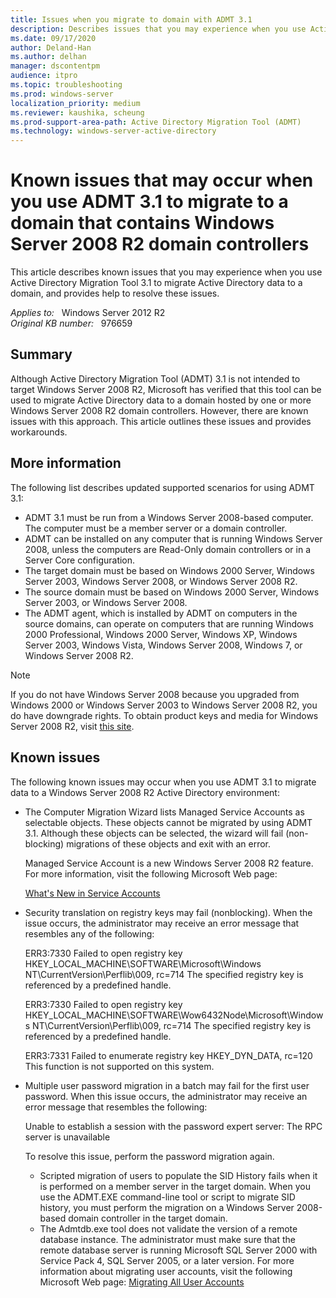 ```yaml
---
title: Issues when you migrate to domain with ADMT 3.1
description: Describes issues that you may experience when you use Active Directory Migration Tool 3.1 to migrate Active Directory data to a Windows Server 2008 R2 domain.
ms.date: 09/17/2020
author: Deland-Han
ms.author: delhan
manager: dscontentpm
audience: itpro
ms.topic: troubleshooting
ms.prod: windows-server
localization_priority: medium
ms.reviewer: kaushika, scheung
ms.prod-support-area-path: Active Directory Migration Tool (ADMT)
ms.technology: windows-server-active-directory
---
```

# Known issues that may occur when you use ADMT 3.1 to migrate to a domain that contains Windows Server 2008 R2 domain controllers

This article describes known issues that you may experience when you use Active Directory Migration Tool 3.1 to migrate Active Directory data to a domain, and provides help to resolve these issues.

_Applies to:_ &nbsp; Windows Server 2012 R2  
_Original KB number:_ &nbsp; 976659

## Summary

Although Active Directory Migration Tool (ADMT) 3.1 is not intended to target Windows Server 2008 R2, Microsoft has verified that this tool can be used to migrate Active Directory data to a domain hosted by one or more Windows Server 2008 R2 domain controllers. However, there are known issues with this approach. This article outlines these issues and provides workarounds.

## More information

The following list describes updated supported scenarios for using ADMT 3.1:

- ADMT 3.1 must be run from a Windows Server 2008-based computer. The computer must be a member server or a domain controller.
- ADMT can be installed on any computer that is running Windows Server 2008, unless the computers are Read-Only domain controllers or in a Server Core configuration.
- The target domain must be based on Windows 2000 Server, Windows Server 2003, Windows Server 2008, or Windows Server 2008 R2.
- The source domain must be based on Windows 2000 Server, Windows Server 2003, or Windows Server 2008.
- The ADMT agent, which is installed by ADMT on computers in the source domains, can operate on computers that are running Windows 2000 Professional, Windows 2000 Server, Windows XP, Windows Server 2003, Windows Vista, Windows Server 2008, Windows 7, or Windows Server 2008 R2.  

> [!NOTE]
> If you do not have Windows Server 2008 because you upgraded from Windows 2000 or Windows Server 2003 to Windows Server 2008 R2, you do have downgrade rights. To obtain product keys and media for Windows Server 2008 R2, visit [this site](https://www.microsoft.com/windowsserver2008/en/us/downgrade-rights.aspx).

## Known issues

The following known issues may occur when you use ADMT 3.1 to migrate data to a Windows Server 2008 R2 Active Directory environment:

- The Computer Migration Wizard lists Managed Service Accounts as selectable objects. These objects cannot be migrated by using ADMT 3.1. Although these objects can be selected, the wizard will fail (non-blocking) migrations of these objects and exit with an error.

    Managed Service Account is a new Windows Server 2008 R2 feature. For more information, visit the following Microsoft Web page:

    [What's New in Service Accounts](/previous-versions/windows/it-pro/windows-server-2008-R2-and-2008/dd367859(v=ws.10))

- Security translation on registry keys may fail (nonblocking). When the issue occurs, the administrator may receive an error message that resembles any of the following:

    ERR3:7330 Failed to open registry key HKEY_LOCAL_MACHINE\SOFTWARE\Microsoft\Windows NT\CurrentVersion\Perflib\009, rc=714 The specified registry key is referenced by a predefined handle.

    ERR3:7330 Failed to open registry key HKEY_LOCAL_MACHINE\SOFTWARE\Wow6432Node\Microsoft\Windows NT\CurrentVersion\Perflib\009, rc=714 The specified registry key is referenced by a predefined handle.

    ERR3:7331 Failed to enumerate registry key HKEY_DYN_DATA, rc=120 This function is not supported on this system.

- Multiple user password migration in a batch may fail for the first user password. When this issue occurs, the administrator may receive an error message that resembles the following:

    Unable to establish a session with the password expert server: The RPC server is unavailable

    To resolve this issue, perform the password migration again.
  - Scripted migration of users to populate the SID History fails when it is performed on a member server in the target domain. When you use the ADMT.EXE command-line tool or script to migrate SID history, you must perform the migration on a Windows Server 2008-based domain controller in the target domain.
  - The Admtdb.exe tool does not validate the version of a remote database instance. The administrator must make sure that the remote database server is running Microsoft SQL Server 2000 with Service Pack 4, SQL Server 2005, or a later version. For more information about migrating user accounts, visit the following Microsoft Web page: [Migrating All User Accounts](/previous-versions/windows/it-pro/windows-server-2008-R2-and-2008/cc974368(v=ws.10))
